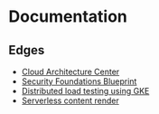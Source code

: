 # Documentation

## Edges
- [Cloud Architecture Center](../assets/documentation_cloud_architecture_center)
- [Security Foundations Blueprint](../assets/documentation_security_foundations_blueprint)
- [Distributed load testing using GKE](../assets/documentation_architecture_distributed_load_testing_using_gke)
- [Serverless content render](../assets/documentation_architecture_serverless_content_render)